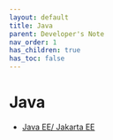 ```yaml
---
layout: default
title: Java
parent: Developer's Note
nav_order: 1
has_children: true
has_toc: false
---
```


# Java

- [Java EE/ Jakarta EE](/docs/java/jee)
